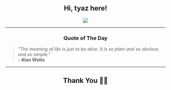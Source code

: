 <h2 align="center"> Hi, tyaz here!</h2>

<p align="center">
<a href="https://github.com/tyazx" alt="github streak"><img src="https://dvst-streak.herokuapp.com/?user=tyazx&theme=tokyonight&fire=DD472C"></a>
</p>

<hr>
<h3 align="center">Quote of The Day</h3>
<p align="center">
<blockquote>
<i>"The meaning of life is just to be alive. It is so plain and so obvious and so simple."</i>
<br>
<b>- Alan Watts</b>
</blockquote>
</p>


<hr>
<h2 align="center">Thank You 🙏🏼</h2>
